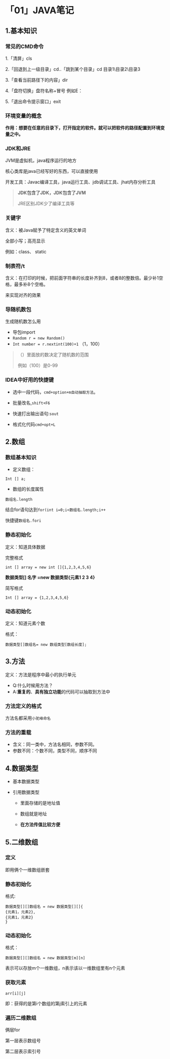 # 「01」JAVA笔记

## 1.基本知识

### 常见的CMD命令

1.「清屏」cls

2.「回退到上一级目录」cd..「跳到某个目录」cd 目录1\目录2\目录3

3.「查看当前路径下的内容」dir

4.「盘符切换」盘符名称+冒号 例如E：

5.「退出命令提示窗口」exit

### 环境变量的概念

**作用：想要在任意的目录下，打开指定的软件。就可以把软件的路径配置到环境变量之中。**

### JDK和JRE

JVM是虚拟机，java程序运行的地方

核心类库是java已经写好的东西，可以直接使用

开发工具：Javac编译工具，java运行工具、jdb调试工具、jhat内存分析工具

> **JDK包含了JDK，JDK包含了JVM**
>
> JRE区别JDK少了编译工具等

### 关键字

含义：被Java赋予了特定含义的英文单词

全部小写；高亮显示

例如：class、 static

### 制表符/t

含义：在打印的时候，把前面字符串的长度补齐到8，或者8的整数倍。最少补1空格，最多补8个空格。

来实现对齐的效果



### 导随机数包

 生成随机数怎么用

- 导包import
- `Random r = new Random()`
- `Int number = r.nextint(100)+1`        （1，100）

> （）里面放的数决定了随机数的范围
>
> 例如（100）是0-99

### IDEA中好用的快捷键

-  选中一段代码，`cmd+option+m自动抽取方法`。

- 批量改名,`shift+F6`
- 快速打出输出语句:`sout`
- 格式化代码`cmd+opt+L`

## 2.数组

### 数组基本知识

- 定义数组：

```
Int [] a;
```

- 数组的长度属性

```
数组名.length
```

结合for语句达到`for(int i=0;i<数组名.length;i++`

快捷键`数组名.fori`

### 静态初始化

定义：知道具体数据

完整格式

```
int [] array = new int []{1,2,3,4,5,6}
```

**数据类型[] 名字  =new   数据类型{元素1 2 3 4}**

 

简写格式

```
Int [] array = {1,2,3,4,5,6}
```

### 动态初始化

定义：知道元素个数

格式：

```
数据类型[]数组名= new 数组类型[数组长度];
```

## 3.方法

定义：方法是程序中最小的执行单元

- Q:什么时候用方法？
- A:**重复的**、**具有独立功能**的代码可以抽取到方法中

### 方法定义的格式

方法名都采用`小驼峰命名`

### 方法的重载

- 含义：同一类中，方法名相同，参数不同。
- 参数不同：个数不同，类型不同，顺序不同

## 4.数据类型

- 基本数据类型

- 引用数据类型
  -  里面存储的是地址值

  -  数组就是地址

  -  **在方法传值比较方便** 

## 5.二维数组

### 定义

即用俩个一维数组嵌套

### 静态初始化

格式:

```
数据类型[][]数组名 = new 数据类型[][]{
{元素1，元素2}, 
{元素1，元素2}
}
```

### 动态初始化

格式：

```
数据类型[][]数组名 = new 数据类型[m][n]
```

表示可以存放m个一维数组，n表示该以一维数组里有n个元素

### 获取元素

```
arr[i][j]
```

即：获得的是第i个数组的第j索引上的元素

### 遍历二维数组

俩层for

第一层表示数组号

第二层表示索引号
